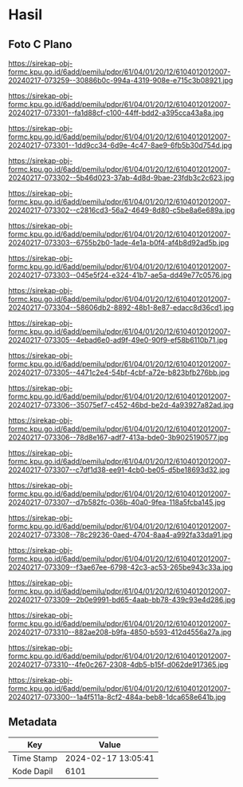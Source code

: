 # Hasil

## Foto C Plano

https://sirekap-obj-formc.kpu.go.id/6add/pemilu/pdpr/61/04/01/20/12/6104012012007-20240217-073259--30886b0c-994a-4319-908e-e715c3b08921.jpg

https://sirekap-obj-formc.kpu.go.id/6add/pemilu/pdpr/61/04/01/20/12/6104012012007-20240217-073301--fa1d88cf-c100-44ff-bdd2-a395cca43a8a.jpg

https://sirekap-obj-formc.kpu.go.id/6add/pemilu/pdpr/61/04/01/20/12/6104012012007-20240217-073301--1dd9cc34-6d9e-4c47-8ae9-6fb5b30d754d.jpg

https://sirekap-obj-formc.kpu.go.id/6add/pemilu/pdpr/61/04/01/20/12/6104012012007-20240217-073302--5b46d023-37ab-4d8d-9bae-23fdb3c2c623.jpg

https://sirekap-obj-formc.kpu.go.id/6add/pemilu/pdpr/61/04/01/20/12/6104012012007-20240217-073302--c2816cd3-56a2-4649-8d80-c5be8a6e689a.jpg

https://sirekap-obj-formc.kpu.go.id/6add/pemilu/pdpr/61/04/01/20/12/6104012012007-20240217-073303--6755b2b0-1ade-4e1a-b0f4-af4b8d92ad5b.jpg

https://sirekap-obj-formc.kpu.go.id/6add/pemilu/pdpr/61/04/01/20/12/6104012012007-20240217-073303--045e5f24-e324-41b7-ae5a-dd49e77c0576.jpg

https://sirekap-obj-formc.kpu.go.id/6add/pemilu/pdpr/61/04/01/20/12/6104012012007-20240217-073304--58606db2-8892-48b1-8e87-edacc8d36cd1.jpg

https://sirekap-obj-formc.kpu.go.id/6add/pemilu/pdpr/61/04/01/20/12/6104012012007-20240217-073305--4ebad6e0-ad9f-49e0-90f9-ef58b6110b71.jpg

https://sirekap-obj-formc.kpu.go.id/6add/pemilu/pdpr/61/04/01/20/12/6104012012007-20240217-073305--4471c2e4-54bf-4cbf-a72e-b823bfb276bb.jpg

https://sirekap-obj-formc.kpu.go.id/6add/pemilu/pdpr/61/04/01/20/12/6104012012007-20240217-073306--35075ef7-c452-46bd-be2d-4a93927a82ad.jpg

https://sirekap-obj-formc.kpu.go.id/6add/pemilu/pdpr/61/04/01/20/12/6104012012007-20240217-073306--78d8e167-adf7-413a-bde0-3b9025190577.jpg

https://sirekap-obj-formc.kpu.go.id/6add/pemilu/pdpr/61/04/01/20/12/6104012012007-20240217-073307--c7df1d38-ee91-4cb0-be05-d5be18693d32.jpg

https://sirekap-obj-formc.kpu.go.id/6add/pemilu/pdpr/61/04/01/20/12/6104012012007-20240217-073307--d7b582fc-036b-40a0-9fea-118a5fcba145.jpg

https://sirekap-obj-formc.kpu.go.id/6add/pemilu/pdpr/61/04/01/20/12/6104012012007-20240217-073308--78c29236-0aed-4704-8aa4-a992fa33da91.jpg

https://sirekap-obj-formc.kpu.go.id/6add/pemilu/pdpr/61/04/01/20/12/6104012012007-20240217-073309--f3ae67ee-6798-42c3-ac53-265be943c33a.jpg

https://sirekap-obj-formc.kpu.go.id/6add/pemilu/pdpr/61/04/01/20/12/6104012012007-20240217-073309--2b0e9991-bd65-4aab-bb78-439c93e4d286.jpg

https://sirekap-obj-formc.kpu.go.id/6add/pemilu/pdpr/61/04/01/20/12/6104012012007-20240217-073310--882ae208-b9fa-4850-b593-412d4556a27a.jpg

https://sirekap-obj-formc.kpu.go.id/6add/pemilu/pdpr/61/04/01/20/12/6104012012007-20240217-073310--4fe0c267-2308-4db5-b15f-d062de917365.jpg

https://sirekap-obj-formc.kpu.go.id/6add/pemilu/pdpr/61/04/01/20/12/6104012012007-20240217-073300--1a4f511a-8cf2-484a-beb8-1dca658e641b.jpg


## Metadata

| Key        | Value               |
| ---------- | ------------------- |
| Time Stamp | 2024-02-17 13:05:41 |
| Kode Dapil | 6101                |



